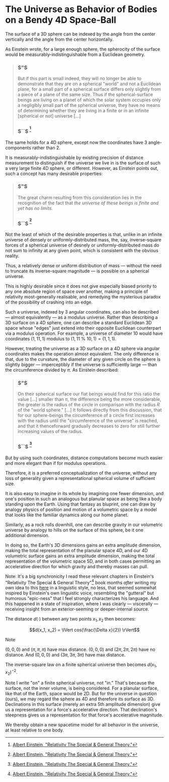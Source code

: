 # The Universe as Behavior of Bodies on a Bendy 4D Space-Ball

The surface of a 3D sphere can be indexed by the angle from the center vertically and the angle from the center horizontally.

As Einstein wrote, for a large enough sphere, the spherocity of the surface would be measurably-indistinguishable from a Euclidean geometry.

> ### $"$
> But if this part is small indeed, they will no longer be able to demonstrate that they are on a spherical "world" and not a Euclidean plane, for a small part of a spherical surface differs only slightly from a piece of a plane of the same size. Thus if the spherical-surface beings are living on a planet of which the solar system occupies only a negligibly small part of the spherical universe, they have no means of determining whether they are living in a finite or in an infinite [spherical or not] universe [...]
> ### $``$ <sup>[^1]</sup>

The same holds for a 4D sphere, except now the coordinates have 3 angle-components rather than 2.

It is measurably-indistinguishable by existing precision of distance measurement to distinguish if the universe we live in is the surface of such a very large finite 4D sphere, or different. However, as Einstein points out, such a concept has many desirable properties:

> ### $"$
> The great charm resulting from this consideration lies in the recognition of the fact that *the universe of these beings is finite and yet has no limits.*
> ### $``$ <sup>[^1]</sup>

Not the least of which of the desirable properties is that, unlike in an infinite universe of densely or uniformly-distributed mass, the, say, inverse-square forces of a spherical universe of desnely or uniformly-distributed mass do not sum to infinity at any given point, which is consistent with the obvious reality.

Thus, a relatively dense or uniform distribution of mass — without the need to truncate its inverse-square magnitude — is possible on a spherical universe.

This is highly desirable since it does not give especially biased priority to any one absolute region of space over another, making a principle of relativity most-generally realisable, and remedying the mysterious paradox of the possibility of crashing into an edge.

Such a universe, indexed by 3 angular coordinates, can also be described — almost equivalently — as a modulus universe. Rather than describing a 3D surface on a 4D sphere, one can describe a standard Euclidean 3D space whose "edges" just extend into their opposite Euclidean counterpart via a modulus operation. For example, a universe of diameter $10$ would have coordinates $(1, 11, 1)$ modulus to $(1, 11$ % $10, 1) = (1, 1, 1)$.

However, treating the universe as a 3D surface on a 4D sphere via angular coordinates makes the operation almost equivalent. The only difference is that, due to the curvature, the diameter of any given circle on the sphere is slightly bigger — imperceptibly if the universe is sufficiently large — than the circumference divided by $\pi$. As Einstein described:

> ### $"$
> On their spherical surface our flat beings would find for this ratio the value [...] smaller than $\pi$, the difference being the more considerable, the greater is the radius of the circle in comparison with the radius $R$ of the "world sphere." [...] It follows directly from this discussion, that for our sphere-beings the circumference of a circle first increases with the radius until the "circumference of the universe" is reached, and that it thenceforward gradually decreases to zero for still further increasing values of the radius.
> ### $``$ <sup>[^1]</sup>

But by using such coordinates, distance computations become much easier and more elegant than if for modulus operations.

Therefore, it is a preferred conceptualization of the universe, without any loss of generality given a representational spherical volume of sufficient size.

It is also easy to imagine in its whole by imagining one fewer dimension, and one's position in such an analogous but planular space as being like a body standing upon the Earth. Using that fantasy as bluprint, one can draw by analogy physics of position and motion of a volumetric space by a model that looks like the familiar dynamics along our home planet.

Similarly, as a rock rolls downhill, one can describe gravity in our volumetric universe by analogy to hills on the surface of this sphere, be it one additional dimension.

In doing so, the Earth's 3D dimensions gains an extra amplitude dimension, making the total representation of the planular space 4D, and our 4D volumetric surface gains an extra amplitude dimension, making the total representation of the volumetric space 5D, and in both cases permitting an accelerative direction for which gravity and thereby masses can pull.

Note: It's a big synchronicity I read these relevant chapters in Einstein's "Relativity The Special & General Theory"[^1] book months *after* writing my own idea to this [here](https://github.com/animal-tree/Writing-stuff-2/blob/main/Theories/Colossal-Misery.md) in a linguistic style, no less, that seemed somewhat inspired by Einstein's own linguistic voice, resembling the "gutteral" but humorous "epic-ness" that I feel strongly characterizes his language. And this happened in a state of inspiration, where I was clearly — viscerally — receiving insight from an exterior-seeming or deeper-internal source.

The distance $d(\cdot)$ between any two points $x_1, x_2$ then becomes:

$$d(x_1, x_2) = \lVert cos(\frac{\Delta x}{2}) \rVert$$

> [!NOTE]
> $(0, 0, 0)$ and $(\pi, \pi, \pi)$ have max distance. $(0, 0, 0)$ and $(2\pi, 2\pi, 2\pi)$ have no distance. And $(0, 0, 0)$ and $(3\pi, 3\pi, 3\pi)$ have max distance.

The inverse-square law on a finite spherical universe then becomes $d(x_1, x_2)^{-2}$.

Note I write "on" a finite spherical universe, not "in." That's because the surface, not the inner volume, is being considered. For a planular surface, like that of the Earth, space would be 2D. But for the universe in question (ours), we may regard the sphere as 4D and therefore its surface as 3D. Declinations in this surface (merely an extra 5th amplitude dimension) give us a representation for a force's accelerative direction. That declination's steepness gives us a representation for that force's accelerative magnitude.

We thereby obtain a new spacetime model for all behavior in the universe, at least relative to one body.

[^1]: [Albert Einstein, "Relativity The Special & General Theory."](https://a.co/d/50TwgPd)
